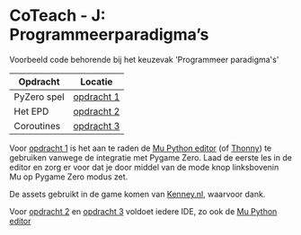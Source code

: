 # CoTeach - J: Programmeerparadigma’s

Voorbeeld code behorende bij het keuzevak 'Programmeer paradigma's'

| Opdracht    | Locatie                                       |
|-------------|-----------------------------------------------|
| PyZero spel | [opdracht 1](./Lessen/opdracht1/opdracht1.py) |
| Het EPD     | [opdracht 2](./Lessen/opdracht2/opdracht2.py) |
| Coroutines  | [opdracht 3](./Lessen/Opdracht3/opdracht3.py) |

Voor [opdracht 1](./Lessen/opdracht1/opdracht1.py) is het aan te raden de [Mu Python editor](https://codewith.mu/) (of [Thonny](https://thonny.org/)) te 
gebruiken vanwege de integratie met Pygame Zero. Laad de eerste les in de editor en zorg er voor dat je door middel van
de mode knop linksbovenin Mu op Pygame Zero modus zet.

De assets gebruikt in de game komen van [Kenney.nl](https://www.kenney.nl/), waarvoor dank.

Voor [opdracht 2](./Lessen/opdracht2/opdracht2.py) en [opdracht 3](./Lessen/opdracht3/opdracht3.py) voldoet iedere IDE, zo ook de [Mu Python editor](https://codewith.mu/) 
